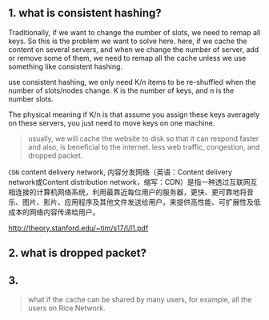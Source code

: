 


## 1. what is consistent hashing?

Traditionally, if we want to change the number of slots, we need to remap all keys. So this is the problem we want to solve here.
here, if we cache the content on several servers, and when we change the number of server, add or remove some of them, we need to remap all the cache unless we use something like consistent hashing.

use consistent hashing, we only need K/n items to be re-shuffled when the number of slots/nodes change.
K is the number of keys, and n is the number slots.

The physical meaning if K/n is that assume you assign these keys averagely on these servers, you just need to move keys on one machine.

>usually, we will cache the website to disk so that it can respond faster and also, is beneficial to the internet.
less web traffic, congestion, and dropped packet.

`CDN`
content delivery network, 内容分发网络（英语：Content delivery network或Content distribution network，缩写：CDN）是指一种透过互联网互相连接的计算机网络系统，利用最靠近每位用户的服务器，更快、更可靠地将音乐、图片、影片、应用程序及其他文件发送给用户，来提供高性能、可扩展性及低成本的网络内容传递给用户。


http://theory.stanford.edu/~tim/s17/l/l1.pdf



## 2. what is dropped packet?

## 3.

>what if the cache can be shared by many users, for example, all the users on Rice Network.
